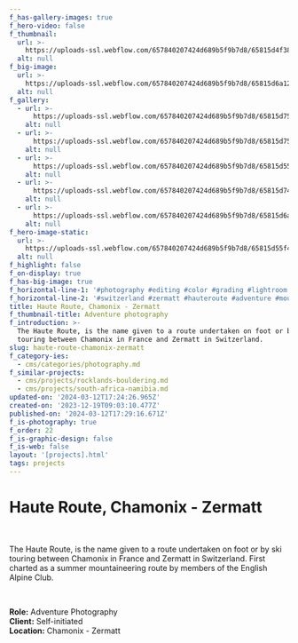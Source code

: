 ```yaml
---
f_has-gallery-images: true
f_hero-video: false
f_thumbnail:
  url: >-
    https://uploads-ssl.webflow.com/657840207424d689b5f9b7d8/65815d4f38523e751248ae07_thumbnail.jpg
  alt: null
f_big-image:
  url: >-
    https://uploads-ssl.webflow.com/657840207424d689b5f9b7d8/65815d6a12ef3814032b7988_highlight.jpg
  alt: null
f_gallery:
  - url: >-
      https://uploads-ssl.webflow.com/657840207424d689b5f9b7d8/65815d759d2ea44f23fda6ea_img_haute-route_02.jpg
    alt: null
  - url: >-
      https://uploads-ssl.webflow.com/657840207424d689b5f9b7d8/65815d75a05b751a6bc85174_img_haute-route_03.jpg
    alt: null
  - url: >-
      https://uploads-ssl.webflow.com/657840207424d689b5f9b7d8/65815d55f4346e0a8b51610b_hero.jpg
    alt: null
  - url: >-
      https://uploads-ssl.webflow.com/657840207424d689b5f9b7d8/65815d74a11900005dca5ad3_img_haute-route_05.jpg
    alt: null
  - url: >-
      https://uploads-ssl.webflow.com/657840207424d689b5f9b7d8/65815d6a12ef3814032b7988_highlight.jpg
    alt: null
f_hero-image-static:
  url: >-
    https://uploads-ssl.webflow.com/657840207424d689b5f9b7d8/65815d55f4346e0a8b51610b_hero.jpg
  alt: null
f_highlight: false
f_on-display: true
f_has-big-image: true
f_horizontal-line-1: '#photography #editing #color #grading #lightroom'
f_horizontal-line-2: '#switzerland #zermatt #hauteroute #adventure #mountain'
title: Haute Route, Chamonix - Zermatt
f_thumbnail-title: Adventure photography
f_introduction: >-
  The Haute Route, is the name given to a route undertaken on foot or by ski
  touring between Chamonix in France and Zermatt in Switzerland.
slug: haute-route-chamonix-zermatt
f_category-ies:
  - cms/categories/photography.md
f_similar-projects:
  - cms/projects/rocklands-bouldering.md
  - cms/projects/south-africa-namibia.md
updated-on: '2024-03-12T17:24:26.965Z'
created-on: '2023-12-19T09:03:10.477Z'
published-on: '2024-03-12T17:29:16.671Z'
f_is-photography: true
f_order: 22
f_is-graphic-design: false
f_is-web: false
layout: '[projects].html'
tags: projects
---
```


Haute Route, Chamonix - Zermatt
===============================

‍

The Haute Route, is the name given to a route undertaken on foot or by ski touring between Chamonix in France and Zermatt in Switzerland. First charted as a summer mountaineering route by members of the English Alpine Club.

‍

**Role:** Adventure Photography  
**Client:** Self-initiated  
**Location:** Chamonix - Zermatt
